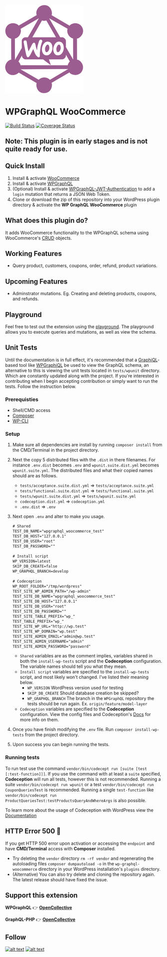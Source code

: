 <img src="./logo.svg" width="250px">

# WPGraphQL WooCommerce
[![Build Status](https://travis-ci.org/wp-graphql/wp-graphql-woocommerce.svg?branch=develop)](https://travis-ci.org/wp-graphql/wp-graphql-woocommerce) [![Coverage Status](https://coveralls.io/repos/github/wp-graphql/wp-graphql-woocommerce/badge.svg?branch=develop)](https://coveralls.io/github/wp-graphql/wp-graphql-woocommerce?branch=develop)

## Note: This plugin is in early stages and is not quite ready for use.

## Quick Install
1. Install & activate [WooCommerce](https://woocommerce.com/)
2. Install & activate [WPGraphQL](https://www.wpgraphql.com/)
3. (Optional) Install & activate [WPGraphQL-JWT-Authentication](https://github.com/wp-graphql/wp-graphql-jwt-authentication) to add a `login` mutation that returns a JSON Web Token.
4. Clone or download the zip of this repository into your WordPress plugin directory & activate the **WP GraphQL WooCommerce** plugin

## What does this plugin do?
It adds WooCommerce functionality to the WPGraphQL schema using WooCommerce's [CRUD](https://github.com/woocommerce/woocommerce/wiki/CRUD-Objects-in-3.0) objects.

## Working Features
- Query product, customers, coupons, order, refund, product variations.

## Upcoming Features
- Adminstrator mutations. Eg. Creating and deleting products, coupons, and refunds.

## Playground
Feel free to test out the extension using the [playground](https://docs.wpgraphql.com/extensions/wpgraphql-woocommerce/). The playground allows you to execute queries and mutations, as well as view the schema.

## Unit Tests 
Until the documentation is in full effect, it's recommended that a [GraphiQL](https://github.com/graphql/graphiql)-based tool like [WPGraphiQL](https://github.com/wp-graphql/wp-graphiql) be used to view the GraphQL schema, an alternative to this is viewing the unit tests located in `tests/wpunit` directory. Which are constantly updated along with the project. If you're interested in contributing when I begin accepting contribution or simply want to run the tests. Follow the instruction below.

### Prerequisties
- Shell/CMD access
- [Composer](https://getcomposer.org/)
- [WP-CLI](https://wp-cli.org/)

### Setup
1. Make sure all dependencies are install by running `composer install` from the CMD/Terminal in the project directory.
2. Next the copy 5 distributed files with the `.dist` in there filenames. For instance `.env.dist` becomes `.env` and `wpunit.suite.dist.yml` becomes `wpunit.suite.yml`. The distributed files and what their copied names should are as follows.
    - `tests/acceptance.suite.dist.yml` => `tests/acceptance.suite.yml`
    - `tests/functional.suite.dist.yml` => `tests/functional.suite.yml`
    - `tests/wpunit.suite.dist.yml` => `tests/wpunit.suite.yml`
    - `codeception.dist.yml` => `codeception.yml`
    - `.env.dist` => `.env`
3. Next open `.env` and alter to make you usage.
	```
	# Shared
	TEST_DB_NAME="wpgraphql_woocommerce_test"
	TEST_DB_HOST="127.0.0.1"
	TEST_DB_USER="root"
	TEST_DB_PASSWORD=""

	# Install script
	WP_VERSION=latest
	SKIP_DB_CREATE=false
	WP_GRAPHQL_BRANCH=develop

	# Codeception
	WP_ROOT_FOLDER="/tmp/wordpress"
	TEST_SITE_WP_ADMIN_PATH="/wp-admin"
	TEST_SITE_DB_NAME="wpgraphql_woocommerce_test"
	TEST_SITE_DB_HOST="127.0.0.1"
	TEST_SITE_DB_USER="root"
	TEST_SITE_DB_PASSWORD=""
	TEST_SITE_TABLE_PREFIX="wp_"
	TEST_TABLE_PREFIX="wp_"
	TEST_SITE_WP_URL="http://wp.test"
	TEST_SITE_WP_DOMAIN="wp.test"
	TEST_SITE_ADMIN_EMAIL="admin@wp.test"
	TEST_SITE_ADMIN_USERNAME="admin"
	TEST_SITE_ADMIN_PASSWORD="password"
	```
	- `Shared` variables are as the comment implies, variables shared in both the `install-wp-tests` script and the **Codeception** configuration. The variable names should tell you what they mean.
	- `Install script` variables are specified to the `install-wp-tests` script, and most likely won't changed. I've listed their meaning below.
    	- `WP_VERSION` WordPress version used for testing
    	- `SKIP_DB_CREATE` Should database creation be skipped?
    	- `WP_GRAPHQL_BRANCH` The branch in the `WPGraphQL` repository the tests should be run again. Ex. `origin/feature/model-layer`
	- `Codeception` variables are specified to the **Codeception** configuration. View the config files and Codeception's [Docs](https://codeception.com/docs/reference/Configuration#Suite-Configuration) for more info on them.

4. Once you have finish modifying the `.env` file. Run `composer install-wp-tests` from the project directory.
5. Upon success you can begin running the tests.

### Running tests
To run test use the command `vendor/bin/codecept run [suite [test [:test-function]]]`.
If you use the command with at least a `suite` specified, **Codeception** will run all tests, however this is not recommended. Running a suite `vendor/bin/codecept run wpunit` or a test `vendor/bin/codecept run CouponQueriesTest` is recommended. Running a single `test-function` like `vendor/bin/codecept run ProductQueriesTest:testProductsQueryAndWhereArgs` is also possible.

To learn more about the usage of Codeception with WordPress view the [Documentation](https://codeception.com/for/wordpress)  

## HTTP Error 500 :construction: 
If you get HTTP 500 error upon activation or accessing the `endpoint` and have **CMD/Terminal** access with **Composer** installed. 
- Try deleting the `vendor` directory `rm -rf vendor` and regenerating the autoloading files `composer dumpautoload -o` in the `wp-graphql-woocommerce` directory in your WordPress installation's `plugins` directory.
- (Alternative) You can also try delete and cloning the repository again. The latest release should have fixed the issue.

## Support this extension
**WPGraphQL** :point_right: **[OpenCollective](http://opencollective.com/wp-graphql)**

**GraphQL-PHP** :point_right: **[OpenCollective](https://opencollective.com/webonyx-graphql-php)**

## Follow
[![alt text](http://i.imgur.com/tXSoThF.png)](https://twitter.com/woographql)
[![alt text](http://i.imgur.com/P3YfQoD.png)](https://www.facebook.com/woographql)
